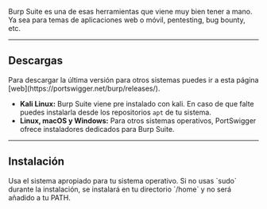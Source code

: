 Burp Suite es una de esas herramientas que viene muy bien tener a mano. Ya sea para temas de aplicaciones web o móvil, pentesting, bug bounty, etc.

---------------------
<h2>Descargas</h2>
Para descargar la última versión para otros sistemas puedes ir a esta página [web](https://portswigger.net/burp/releases/).

- **Kali Linux:** Burp Suite viene pre instalado con kali. En caso de que falte puedes instalarla desde los repositorios `apt` de tu sistema.
- **Linux, macOS y Windows:** Para otros sistemas operativos, PortSwigger ofrece instaladores dedicados para Burp Suite.

--------------------
<h2>Instalación</h2>
Usa el sistema apropiado para tu sistema operativo. Si no usas `sudo` durante la instalación, se instalará en tu directorio `/home` y no será añadido a tu PATH.